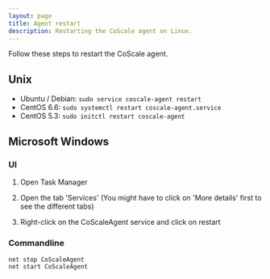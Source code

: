 ```yaml
---
layout: page
title: Agent restart
description: Restarting the CoScale agent on Linux.
---
```


Follow these steps to restart the CoScale agent.

## Unix

* Ubuntu / Debian: `sudo service coscale-agent restart`
* CentOS 6.6: `sudo systemctl restart coscale-agent.service`
* CentOS 5.3: `sudo initctl restart coscale-agent`

## Microsoft Windows

### UI

1. Open Task Manager

2. Open the tab 'Services' (You might have to click on 'More details' first to see the different tabs)

3. Right-click on the CoScaleAgent service and click on restart

### Commandline

```
net stop CoScaleAgent
net start CoScaleAgent
```
